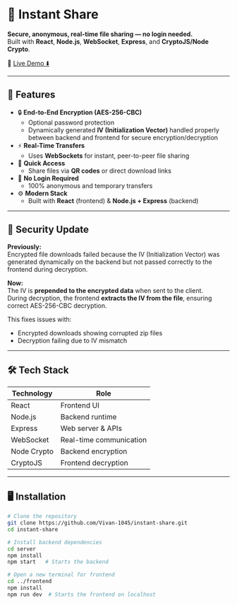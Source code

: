 # 🚀 Instant Share 

**Secure, anonymous, real-time file sharing — no login needed.**  
Built with **React**, **Node.js**, **WebSocket**, **Express**, and **CryptoJS/Node Crypto**.

🔗 [Live Demo ⬇️](https://instant-share-black.vercel.app/)

---

## 🔧 Features

- 🔒 **End-to-End Encryption (AES-256-CBC)**  
  - Optional password protection  
  - Dynamically generated **IV (Initialization Vector)** handled properly between backend and frontend for secure encryption/decryption
- ⚡ **Real-Time Transfers**  
  - Uses **WebSockets** for instant, peer-to-peer file sharing
- 📱 **Quick Access**  
  - Share files via **QR codes** or direct download links
- 👤 **No Login Required**  
  - 100% anonymous and temporary transfers
- ⚙️ **Modern Stack**  
  - Built with **React** (frontend) & **Node.js + Express** (backend)

---

## 🔐 **Security Update**

**Previously:**  
Encrypted file downloads failed because the IV (Initialization Vector) was generated dynamically on the backend but not passed correctly to the frontend during decryption.

**Now:**  
The IV is **prepended to the encrypted data** when sent to the client.  
During decryption, the frontend **extracts the IV from the file**, ensuring correct AES-256-CBC decryption.

This fixes issues with:

- Encrypted downloads showing corrupted zip files  
- Decryption failing due to IV mismatch

---

## 🛠️ Tech Stack

| Technology   | Role                   |
|--------------|------------------------|
| React        | Frontend UI            |
| Node.js      | Backend runtime        |
| Express      | Web server & APIs      |
| WebSocket    | Real-time communication |
| Node Crypto  | Backend encryption     |
| CryptoJS     | Frontend decryption    |

---

## 🖥️ Installation

```bash
# Clone the repository
git clone https://github.com/Vivan-1045/instant-share.git
cd instant-share

# Install backend dependencies
cd server
npm install
npm start   # Starts the backend

# Open a new terminal for frontend
cd ../frontend
npm install
npm run dev  # Starts the frontend on localhost